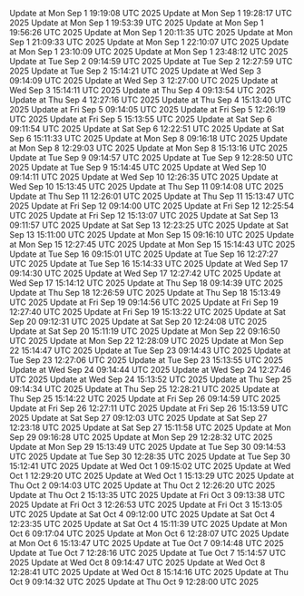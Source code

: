 Update at Mon Sep  1 19:19:08 UTC 2025
Update at Mon Sep  1 19:28:17 UTC 2025
Update at Mon Sep  1 19:53:39 UTC 2025
Update at Mon Sep  1 19:56:26 UTC 2025
Update at Mon Sep  1 20:11:35 UTC 2025
Update at Mon Sep  1 21:09:33 UTC 2025
Update at Mon Sep  1 22:10:07 UTC 2025
Update at Mon Sep  1 23:10:09 UTC 2025
Update at Mon Sep  1 23:48:12 UTC 2025
Update at Tue Sep  2 09:14:59 UTC 2025
Update at Tue Sep  2 12:27:59 UTC 2025
Update at Tue Sep  2 15:14:21 UTC 2025
Update at Wed Sep  3 09:14:09 UTC 2025
Update at Wed Sep  3 12:27:00 UTC 2025
Update at Wed Sep  3 15:14:11 UTC 2025
Update at Thu Sep  4 09:13:54 UTC 2025
Update at Thu Sep  4 12:27:16 UTC 2025
Update at Thu Sep  4 15:13:40 UTC 2025
Update at Fri Sep  5 09:14:05 UTC 2025
Update at Fri Sep  5 12:26:19 UTC 2025
Update at Fri Sep  5 15:13:55 UTC 2025
Update at Sat Sep  6 09:11:54 UTC 2025
Update at Sat Sep  6 12:22:51 UTC 2025
Update at Sat Sep  6 15:11:33 UTC 2025
Update at Mon Sep  8 09:16:18 UTC 2025
Update at Mon Sep  8 12:29:03 UTC 2025
Update at Mon Sep  8 15:13:16 UTC 2025
Update at Tue Sep  9 09:14:57 UTC 2025
Update at Tue Sep  9 12:28:50 UTC 2025
Update at Tue Sep  9 15:14:45 UTC 2025
Update at Wed Sep 10 09:14:11 UTC 2025
Update at Wed Sep 10 12:26:35 UTC 2025
Update at Wed Sep 10 15:13:45 UTC 2025
Update at Thu Sep 11 09:14:08 UTC 2025
Update at Thu Sep 11 12:26:01 UTC 2025
Update at Thu Sep 11 15:13:47 UTC 2025
Update at Fri Sep 12 09:14:00 UTC 2025
Update at Fri Sep 12 12:25:54 UTC 2025
Update at Fri Sep 12 15:13:07 UTC 2025
Update at Sat Sep 13 09:11:57 UTC 2025
Update at Sat Sep 13 12:23:25 UTC 2025
Update at Sat Sep 13 15:11:00 UTC 2025
Update at Mon Sep 15 09:16:10 UTC 2025
Update at Mon Sep 15 12:27:45 UTC 2025
Update at Mon Sep 15 15:14:43 UTC 2025
Update at Tue Sep 16 09:15:01 UTC 2025
Update at Tue Sep 16 12:27:27 UTC 2025
Update at Tue Sep 16 15:14:33 UTC 2025
Update at Wed Sep 17 09:14:30 UTC 2025
Update at Wed Sep 17 12:27:42 UTC 2025
Update at Wed Sep 17 15:14:12 UTC 2025
Update at Thu Sep 18 09:14:39 UTC 2025
Update at Thu Sep 18 12:26:59 UTC 2025
Update at Thu Sep 18 15:13:49 UTC 2025
Update at Fri Sep 19 09:14:56 UTC 2025
Update at Fri Sep 19 12:27:40 UTC 2025
Update at Fri Sep 19 15:13:22 UTC 2025
Update at Sat Sep 20 09:12:31 UTC 2025
Update at Sat Sep 20 12:24:08 UTC 2025
Update at Sat Sep 20 15:11:19 UTC 2025
Update at Mon Sep 22 09:16:50 UTC 2025
Update at Mon Sep 22 12:28:09 UTC 2025
Update at Mon Sep 22 15:14:47 UTC 2025
Update at Tue Sep 23 09:14:43 UTC 2025
Update at Tue Sep 23 12:27:06 UTC 2025
Update at Tue Sep 23 15:13:55 UTC 2025
Update at Wed Sep 24 09:14:44 UTC 2025
Update at Wed Sep 24 12:27:46 UTC 2025
Update at Wed Sep 24 15:13:52 UTC 2025
Update at Thu Sep 25 09:14:34 UTC 2025
Update at Thu Sep 25 12:28:21 UTC 2025
Update at Thu Sep 25 15:14:22 UTC 2025
Update at Fri Sep 26 09:14:59 UTC 2025
Update at Fri Sep 26 12:27:11 UTC 2025
Update at Fri Sep 26 15:13:59 UTC 2025
Update at Sat Sep 27 09:12:03 UTC 2025
Update at Sat Sep 27 12:23:18 UTC 2025
Update at Sat Sep 27 15:11:58 UTC 2025
Update at Mon Sep 29 09:16:28 UTC 2025
Update at Mon Sep 29 12:28:32 UTC 2025
Update at Mon Sep 29 15:13:49 UTC 2025
Update at Tue Sep 30 09:14:53 UTC 2025
Update at Tue Sep 30 12:28:35 UTC 2025
Update at Tue Sep 30 15:12:41 UTC 2025
Update at Wed Oct  1 09:15:02 UTC 2025
Update at Wed Oct  1 12:29:20 UTC 2025
Update at Wed Oct  1 15:13:29 UTC 2025
Update at Thu Oct  2 09:14:03 UTC 2025
Update at Thu Oct  2 12:26:20 UTC 2025
Update at Thu Oct  2 15:13:35 UTC 2025
Update at Fri Oct  3 09:13:38 UTC 2025
Update at Fri Oct  3 12:26:53 UTC 2025
Update at Fri Oct  3 15:13:05 UTC 2025
Update at Sat Oct  4 09:12:00 UTC 2025
Update at Sat Oct  4 12:23:35 UTC 2025
Update at Sat Oct  4 15:11:39 UTC 2025
Update at Mon Oct  6 09:17:04 UTC 2025
Update at Mon Oct  6 12:28:07 UTC 2025
Update at Mon Oct  6 15:13:47 UTC 2025
Update at Tue Oct  7 09:14:48 UTC 2025
Update at Tue Oct  7 12:28:16 UTC 2025
Update at Tue Oct  7 15:14:57 UTC 2025
Update at Wed Oct  8 09:14:47 UTC 2025
Update at Wed Oct  8 12:28:41 UTC 2025
Update at Wed Oct  8 15:14:16 UTC 2025
Update at Thu Oct  9 09:14:32 UTC 2025
Update at Thu Oct  9 12:28:00 UTC 2025
